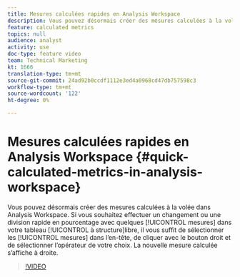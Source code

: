 ```yaml
---
title: Mesures calculées rapides en Analysis Workspace
description: Vous pouvez désormais créer des mesures calculées à la volée dans Analysis Workspace.  Si vous souhaitez effectuer un changement ou une division rapide en pourcentage avec quelques mesures dans votre tableau à structure libre, il vous suffit de sélectionner les mesures dans l’en-tête, de cliquer avec le bouton droit et de sélectionner l’opérateur de votre choix.  La nouvelle mesure calculée s’affiche à droite.
feature: calculated metrics
topics: null
audience: analyst
activity: use
doc-type: feature video
team: Technical Marketing
kt: 1666
translation-type: tm+mt
source-git-commit: 24ad92b0ccdf1112e3ed4a0968cd47db757598c3
workflow-type: tm+mt
source-wordcount: '122'
ht-degree: 0%

---
```



# Mesures  calculées rapides en Analysis Workspace {#quick-calculated-metrics-in-analysis-workspace}

Vous pouvez désormais créer des mesures  calculées à la volée dans Analysis Workspace.  Si vous souhaitez effectuer un changement ou une division rapide en pourcentage avec quelques [!UICONTROL mesures] dans votre tableau [!UICONTROL à structure]libre, il vous suffit de sélectionner les [!UICONTROL mesures] dans l’en-tête, de cliquer avec le bouton droit et de sélectionner l’opérateur de votre choix.  La nouvelle mesure  calculée s’affiche à droite.

>[!VIDEO](https://video.tv.adobe.com/v/23126/?quality=12)
